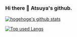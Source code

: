 ### Hi there 👋 Atsuya's github.

<!--
**atsuya123/atsuya123** is a ✨ _special_ ✨ repository because its `README.md` (this file) appears on your GitHub profile.

Here are some ideas to get you started:

- 🔭 I’m currently working on ...
- 🌱 I’m currently learning ...
- 👯 I’m looking to collaborate on ...
- 🤔 I’m looking for help with ...
- 💬 Ask me about ...
- 📫 How to reach me: ...
- 😄 Pronouns: ...
- ⚡ Fun fact: ...
-->



<!-- リポジトリステータス -->
[![hogehoge's github stats](https://github-readme-stats.vercel.app/api?username=atsuya123&hide=contribs&count_private=true&show_icons=true&theme=tokyonight)](https://github.com/atsuya123/)

<!-- ソースコード統計 -->
[![Top used Langs](https://github-readme-stats.vercel.app/api/top-langs/?username=atsuya123&layout=compact&theme=tokyonight)](https://github.com/atsuya123/)
